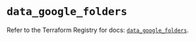 # `data_google_folders`

Refer to the Terraform Registry for docs: [`data_google_folders`](https://registry.terraform.io/providers/hashicorp/google-beta/6.46.0/docs/data-sources/google_folders).
